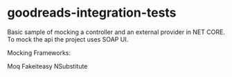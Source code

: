 # goodreads-integration-tests

Basic sample of mocking a controller and an external provider in NET CORE. To mock the api the project uses SOAP UI. 

Mocking Frameworks:

Moq
Fakeiteasy
NSubstitute

